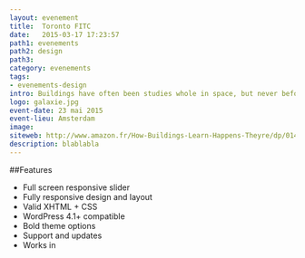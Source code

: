 ```yaml
---
layout: evenement
title:  Toronto FITC
date:   2015-03-17 17:23:57
path1: evenements
path2: design
path3:
category: evenements
tags:
- evenements-design
intro: Buildings have often been studies whole in space, but never before have they been studied whole in time.
logo: galaxie.jpg
event-date: 23 mai 2015
event-lieu: Amsterdam
image: 
siteweb: http://www.amazon.fr/How-Buildings-Learn-Happens-Theyre/dp/0140139966
description: blablabla
---
```


##Features
- Full screen responsive slider
- Fully responsive design and layout
- Valid XHTML + CSS
- WordPress 4.1+ compatible
- Bold theme options
- Support and updates
- Works in